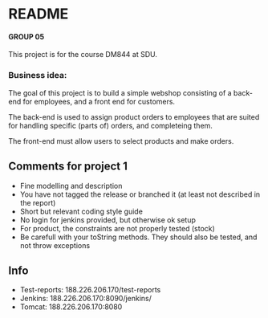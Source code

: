 # README #

#### GROUP 05

This project is for the course DM844 at SDU.

### Business idea: ###

The goal of this project is to build a simple webshop consisting of a back-end
for employees, and a front end for customers.

The back-end is used to assign product orders to employees that are suited for 
handling specific (parts of) orders, and completeing them.

The front-end must allow users to select products and make orders.

## Comments for project 1

* Fine modelling and description
* You have not tagged the release or branched it (at least not described in the report)
* Short but relevant coding style guide
* No login for jenkins provided, but otherwise ok setup
* For product, the constraints are not properly tested (stock)
* Be carefull with your toString methods. They should also be tested, and not throw exceptions

## Info
* Test-reports: 188.226.206.170/test-reports
* Jenkins: 188.226.206.170:8090/jenkins/
* Tomcat: 188.226.206.170:8080

